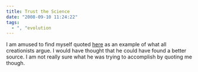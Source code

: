```yaml
---
title: Trust the Science
date: "2008-09-10 11:24:22"
tags:
  - ", "evolution
---
```

I am amused to find myself quoted <a href="http://www.bautforum.com/general-science/51643-large-hadron-colliders-danger-33.html#post1319625">here</a> as an example of what all creationists argue.  I would have thought that he could have found a better source.  I am not really sure what he was trying to accomplish by quoting me though. 

